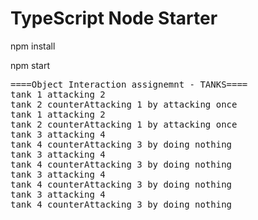 # TypeScript Node Starter

npm install

npm start

<pre>
====Object Interaction assignemnt - TANKS====
tank 1 attacking 2
tank 2 counterAttacking 1 by attacking once
tank 1 attacking 2
tank 2 counterAttacking 1 by attacking once
tank 3 attacking 4
tank 4 counterAttacking 3 by doing nothing
tank 3 attacking 4
tank 4 counterAttacking 3 by doing nothing
tank 3 attacking 4
tank 4 counterAttacking 3 by doing nothing
tank 3 attacking 4
tank 4 counterAttacking 3 by doing nothing
</pre>
